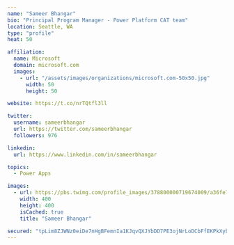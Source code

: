 ```yaml
---
name: "Sameer Bhangar"
bio: "Principal Program Manager - Power Platform CAT team"
location: Seattle, WA
type: "profile"
heat: 50

affiliation:
  name: Microsoft
  domain: microsoft.com
  images:
    - url: "/assets/images/organizations/microsoft.com-50x50.jpg"
      width: 50
      height: 50

website: https://t.co/nrTQtfl3ll

twitter:
  username: sameerbhangar
  url: https://twitter.com/sameerbhangar
  followers: 976

linkedin:
  url: https://www.linkedin.com/in/sameerbhangar

topics:
  - Power Apps

images:
  - url: https://pbs.twimg.com/profile_images/378800000719674009/a36fe7ddfab1778b76e5793772e43798_400x400.jpeg
    width: 400
    height: 400
    isCached: true
    title: "Sameer Bhangar"

secured: "tpLim8ZJWNz0eiDe7nHgBFemnIa1KJqvQXJYbDD7PE3ojNrLoDCbFfEKPkXybwTNKl09QN4poyGiyfL7KpkXrOKDMSMrAIqyaAvjRwQ86KZhTQqZ9AVMpBTza3z9VAv2vXBiIo0m1tzbtTJlSRJPXcwuLXoB7KYzv1JxrzbkY8/6EVM1VatcDBIukK0b+xwe1bKwA6PtQsNcMGYg7m/tjCCcewOQj2OYrt1QwEcN4b0tPVVRUXGAlQ/m+RnnCynr/+mpM1QOz5UAt1QVAPsyauReOeBFbRrnz/IyFhIvZkQqbgjvYgKl9o5coAoMdjF+BRSMk3mRJDUKNZU+BdQmYvfMefmx/2NF96KY5JaH8BjKLljtpQkIvGATz9TsAIba8foMQFyOdrWyIsUYYqUCZw==;nMWLC0f8g4Si8ijzznjmew=="
---
```


